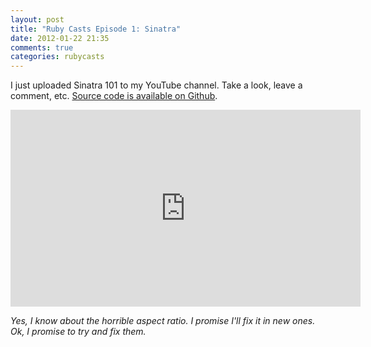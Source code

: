 ```yaml
---
layout: post
title: "Ruby Casts Episode 1: Sinatra"
date: 2012-01-22 21:35
comments: true
categories: rubycasts
---
```

I just uploaded Sinatra 101 to my YouTube channel. Take a look, leave a comment, etc. [Source code is available on Github](https://github.com/jrgifford/rubycasts/tree/master/episode1).
<!--more-->
<iframe width="560" height="315" src="http://www.youtube.com/embed/qF9eF7uZYPE" frameborder="0" allowfullscreen></iframe>

*Yes, I know about the horrible aspect ratio. I promise I'll fix it in new ones. Ok, I promise to try and fix them.*